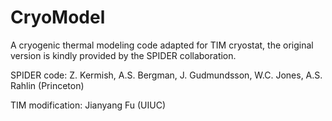# CryoModel

A cryogenic thermal modeling code adapted for TIM cryostat, the original version is kindly provided by the SPIDER collaboration. 

SPIDER code:  Z. Kermish, A.S. Bergman, J. Gudmundsson, W.C. Jones, A.S. Rahlin  (Princeton)

TIM modification: Jianyang Fu (UIUC)
